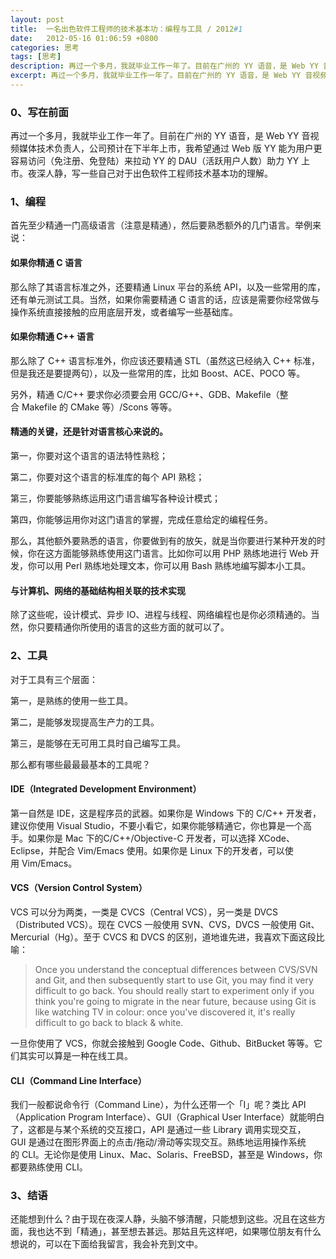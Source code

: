 ```yaml
---
layout: post
title:  一名出色软件工程师的技术基本功：编程与工具 / 2012#1
date:   2012-05-16 01:06:59 +0800
categories: 思考
tags: [思考]
description: 再过一个多月，我就毕业工作一年了。目前在广州的 YY 语音，是 Web YY 音视频媒体技术负责人，公司预计在下半年上市，我希望通过 Web 版 YY 能为用户更容易访问（免注册、免登陆）来拉动 YY 的 DAU（活跃用户人数）助力 YY 上市。夜深人静，写一些自己对于出色软件工程师技术基本功的理解。
excerpt: 再过一个多月，我就毕业工作一年了。目前在广州的 YY 语音，是 Web YY 音视频媒体技术负责人，公司预计在下半年上市，我希望通过 Web 版 YY 能为用户更容易访问（免注册、免登陆）来拉动 YY 的 DAU（活跃用户人数）助力 YY 上市。夜深人静，写一些自己对于出色软件工程师技术基本功的理解 ……
---
```


### 0、写在前面

再过一个多月，我就毕业工作一年了。目前在广州的 YY 语音，是 Web YY 音视频媒体技术负责人，公司预计在下半年上市，我希望通过 Web 版 YY 能为用户更容易访问（免注册、免登陆）来拉动 YY 的 DAU（活跃用户人数）助力 YY 上市。夜深人静，写一些自己对于出色软件工程师技术基本功的理解。

### 1、编程

首先至少精通一门高级语言（注意是精通），然后要熟悉额外的几门语言。举例来说：

#### 如果你精通 C 语言

那么除了其语言标准之外，还要精通 Linux 平台的系统 API，以及一些常用的库，还有单元测试工具。当然，如果你需要精通 C 语言的话，应该是需要你经常做与操作系统直接接触的应用底层开发，或者编写一些基础库。

#### 如果你精通 C++ 语言

那么除了 C++ 语言标准外，你应该还要精通 STL（虽然这已经纳入 C++ 标准，但是我还是要提两句），以及一些常用的库，比如 Boost、ACE、POCO 等。

另外，精通 C/C++ 要求你必须要会用 GCC/G++、GDB、Makefile（整合 Makefile 的 CMake 等）/Scons 等等。

#### 精通的关键，还是针对语言核心来说的。

第一，你要对这个语言的语法特性熟稔；

第二，你要对这个语言的标准库的每个 API 熟稔；

第三，你要能够熟练运用这门语言编写各种设计模式；

第四，你能够运用你对这门语言的掌握，完成任意给定的编程任务。

那么，其他额外要熟悉的语言，你要做到有的放矢，就是当你要进行某种开发的时候，你在这方面能够熟练使用这门语言。比如你可以用 PHP 熟练地进行 Web 开发，你可以用 Perl 熟练地处理文本，你可以用 Bash 熟练地编写脚本小工具。

#### 与计算机、网络的基础结构相关联的技术实现

除了这些呢，设计模式、异步 IO、进程与线程、网络编程也是你必须精通的。当然，你只要精通你所使用的语言的这些方面的就可以了。

### 2、工具

对于工具有三个层面：

第一，是熟练的使用一些工具。

第二，是能够发现提高生产力的工具。

第三，是能够在无可用工具时自己编写工具。

那么都有哪些最最最基本的工具呢？

#### IDE（Integrated Development Environment）

第一自然是 IDE，这是程序员的武器。如果你是 Windows 下的 C/C++ 开发者，建议你使用 Visual Studio，不要小看它，如果你能够精通它，你也算是一个高手。如果你是 Mac 下的C/C++/Objective-C 开发者，可以选择 XCode、Eclipse，并配合 Vim/Emacs 使用。如果你是 Linux 下的开发者，可以使用 Vim/Emacs。

#### VCS（Version Control System）

VCS 可以分为两类，一类是 CVCS（Central VCS），另一类是 DVCS（Distributed VCS）。现在 CVCS 一般使用 SVN、CVS，DVCS 一般使用 Git、Mercurial（Hg）。至于 CVCS 和 DVCS 的区别，道地谁先进，我喜欢下面这段比喻：

> Once you understand the conceptual differences between CVS/SVN and Git, and then subsequently start to use Git, you may find it very difficult to go back. You should really start to experiment only if you think you're going to migrate in the near future, because using Git is like watching TV in colour: once you've discovered it, it's really difficult to go back to black & white.

一旦你使用了 VCS，你就会接触到 Google Code、Github、BitBucket 等等。它们其实可以算是一种在线工具。

#### CLI（Command Line Interface）

我们一般都说命令行（Command Line），为什么还带一个「I」呢？类比 API（Application Program Interface）、GUI（Graphical User Interface）就能明白了，这都是与某个系统的交互接口，API 是通过一些 Library 调用实现交互，GUI 是通过在图形界面上的点击/拖动/滑动等实现交互。熟练地运用操作系统的 CLI。无论你是使用 Linux、Mac、Solaris、FreeBSD，甚至是 Windows，你都要熟练使用 CLI。

### 3、结语

还能想到什么？由于现在夜深人静，头脑不够清醒，只能想到这些。况且在这些方面，我也达不到「精通」，甚至想去甚远。那姑且先这样吧，如果哪位朋友有什么想说的，可以在下面给我留言，我会补充到文中。